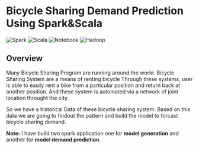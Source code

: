 # Bicycle Sharing Demand Prediction Using Spark&Scala

![Spark](https://img.shields.io/badge/Spark-3.0-orange)
![Scala](https://img.shields.io/badge/Scala-2.1.2-red)
![Notebook](https://img.shields.io/badge/Notebook-DataBricks-blue)
![Hadoop](https://img.shields.io/badge/Apache-Hadoop-green)

## Overview
Many Bicycle Sharing Program are running around the world. Bicycle Sharing System are a means of renting bicycle Through these systems, user is able to easily rent a bike from a particular position and return back at another position. And these system is automated via a network of joint location throught the city.

So we have a historical Data of these bicycle sharing system. Based on this data we are going to findout the pattern and build the model to forcast bicycle sharing demand.

**Note:** I have build two spark application one for **model generation** and another for **model demand prediction**.
